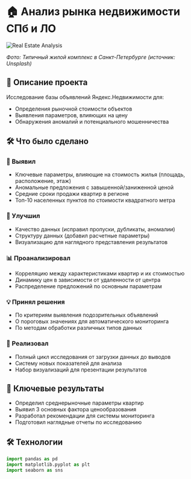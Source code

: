 # 🏠 Анализ рынка недвижимости СПб и ЛО

![Real Estate Analysis](https://images.unsplash.com/photo-1560518883-ce09059eeffa?ixlib=rb-1.2.1&auto=format&fit=crop&w=1200&q=80)

*Фото: Типичный жилой комплекс в Санкт-Петербурге (источник: Unsplash)*

## 📝 Описание проекта
Исследование базы объявлений Яндекс.Недвижимости для:
- Определения рыночной стоимости объектов
- Выявления параметров, влияющих на цену
- Обнаружения аномалий и потенциального мошенничества
## 🛠 Что было сделано

### 🔎 Выявил
- Ключевые параметры, влияющие на стоимость жилья (площадь, расположение, этаж)
- Аномальные предложения с завышенной/заниженной ценой
- Средние сроки продажи квартир в регионе
- Топ-10 населенных пунктов по стоимости квадратного метра

### 🧹 Улучшил
- Качество данных (исправил пропуски, дубликаты, аномалии)
- Структуру данных (добавил расчетные параметры)
- Визуализацию для наглядного представления результатов

### 📊 Проанализировал
- Корреляцию между характеристиками квартир и их стоимостью
- Динамику цен в зависимости от удаленности от центра
- Распределение предложений по основным параметрам

### 💡 Принял решения
- По критериям выявления подозрительных объявлений
- О пороговых значениях для автоматического мониторинга
- По методам обработки различных типов данных

### 🚀 Реализовал
- Полный цикл исследования от загрузки данных до выводов
- Систему новых показателей для анализа
- Набор визуализаций для презентации результатов

## 📌 Ключевые результаты
- Определил среднерыночные параметры квартир
- Выявил 3 основных фактора ценообразования
- Разработал рекомендации для системы мониторинга
- Подготовил наглядные отчеты по исследованию

## 🛠 Технологии
```python
import pandas as pd
import matplotlib.pyplot as plt
import seaborn as sns
